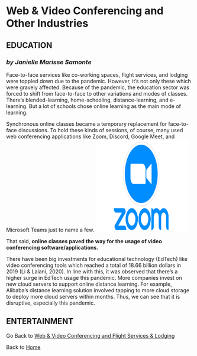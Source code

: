 # Web & Video Conferencing and Other Industries

## EDUCATION
### *by Janielle Marisse Samonte*

Face-to-face services like co-working spaces, flight services, and lodging were toppled down due to the pandemic. However, it’s not only these which were gravely affected. Because of the pandemic, the education sector was forced to shift from face-to-face to other variations and modes of classes. There’s blended-learning, home-schooling, distance-learning, and e-learning. But a lot of schools chose online learning as the main mode of learning.

Synchronous online classes became a temporary replacement for face-to-face discussions. To hold these kinds of sessions, of course, many used web conferencing applications like Zoom, Discord, Google Meet, and Microsoft Teams just to name a few. 
<img src = "zoom-logo.png" width = "250" height = "250">

That said, **online classes paved the way for the usage of video conferencing software/applications.** 

There have been big investments for educational technology (EdTech) like video conferencing tools which reached a total of 18.66 billion dollars in 2019 (Li & Lalani, 2020). In line with this, it was observed that there’s a higher surge in EdTech usage this pandemic. More companies invest on new cloud servers to support online distance learning. For example, Alibaba’s distance learning solution involved tapping to more cloud storage to deploy more cloud servers within months. Thus, we can see that it is disruptive, especially this pandemic.

## ENTERTAINMENT


Go Back to [Web & Video Conferencing and Flight Services & Lodging](fourth.md)                                  

Back to [Home](index.md)

